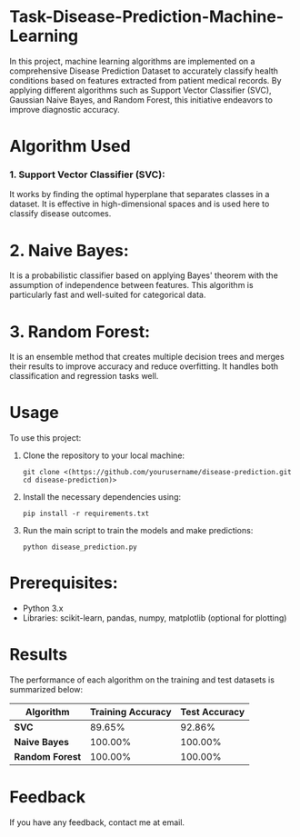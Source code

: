 # Task-Disease-Prediction-Machine-Learning
 In this project, machine learning algorithms are implemented on a comprehensive Disease Prediction Dataset to accurately classify health conditions based on features extracted from patient medical records. By applying different algorithms such as Support Vector Classifier (SVC), Gaussian Naive Bayes, and Random Forest, this initiative endeavors to improve diagnostic accuracy.
 # Algorithm Used
 ### 1. Support Vector Classifier (SVC):
It works by finding the optimal hyperplane that separates classes in a dataset. It is effective in high-dimensional spaces and is used here to classify disease outcomes.

# 2.  Naive Bayes:
It is a probabilistic classifier based on applying Bayes' theorem with the assumption of independence between features. This algorithm is particularly fast and well-suited for categorical data.

# 3. Random Forest:
It is an ensemble method that creates multiple decision trees and merges their results to improve accuracy and reduce overfitting. It handles both classification and regression tasks well.

# Usage
To use this project:

1. Clone the repository to your local machine:
    ```
    git clone <(https://github.com/yourusername/disease-prediction.git cd disease-prediction)>
    ```
2. Install the necessary dependencies using:
    ```
    pip install -r requirements.txt
    ```
3. Run the main script to train the models and make predictions:
    ```
    python disease_prediction.py
    ```
# Prerequisites:
- Python 3.x
- Libraries: scikit-learn, pandas, numpy, matplotlib (optional for plotting)

# Results

The performance of each algorithm on the training and test datasets is summarized below:

| Algorithm               | Training Accuracy | Test Accuracy   |
|-------------------------|-------------------|-----------------|
| **SVC**                 | 89.65%            | 92.86%          |
| **Naive Bayes**          | 100.00%           | 100.00%         |
| **Random Forest**        | 100.00%           | 100.00%         |

# Feedback
If you have any feedback, contact me at email.

